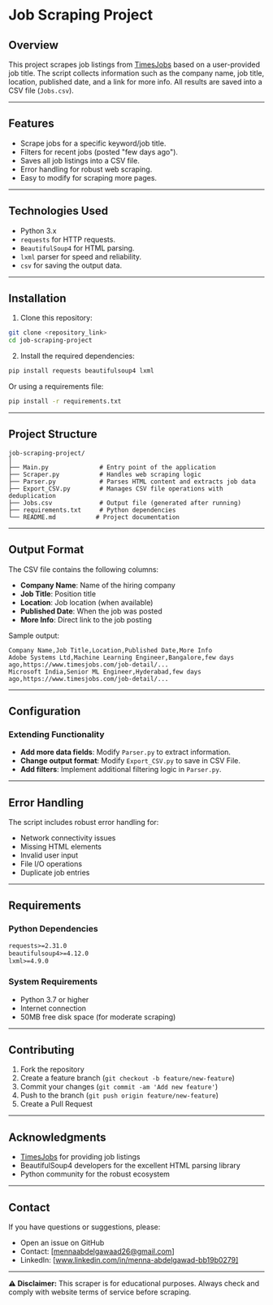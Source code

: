 # Job Scraping Project

## Overview
This project scrapes job listings from [TimesJobs](https://www.timesjobs.com/) based on a user-provided job title. The script collects information such as the company name, job title, location, published date, and a link for more info. All results are saved into a CSV file (`Jobs.csv`).

---

## Features
- Scrape jobs for a specific keyword/job title.
- Filters for recent jobs (posted "few days ago").
- Saves all job listings into a CSV file.
- Error handling for robust web scraping.
- Easy to modify for scraping more pages.

---

## Technologies Used
- Python 3.x
- `requests` for HTTP requests.
- `BeautifulSoup4` for HTML parsing.
- `lxml` parser for speed and reliability.
- `csv` for saving the output data.

---

## Installation

1. Clone this repository:
```bash
git clone <repository_link>
cd job-scraping-project
```

2. Install the required dependencies:
```bash
pip install requests beautifulsoup4 lxml
```

Or using a requirements file:
```bash
pip install -r requirements.txt
```

---

## Project Structure

```
job-scraping-project/
│
├── Main.py              # Entry point of the application
├── Scraper.py           # Handles web scraping logic
├── Parser.py            # Parses HTML content and extracts job data
├── Export_CSV.py        # Manages CSV file operations with deduplication
├── Jobs.csv             # Output file (generated after running)
├── requirements.txt     # Python dependencies
└── README.md           # Project documentation
```

---

## Output Format

The CSV file contains the following columns:
- **Company Name**: Name of the hiring company
- **Job Title**: Position title
- **Location**: Job location (when available)
- **Published Date**: When the job was posted
- **More Info**: Direct link to the job posting

Sample output:
```csv
Company Name,Job Title,Location,Published Date,More Info
Adobe Systems Ltd,Machine Learning Engineer,Bangalore,few days ago,https://www.timesjobs.com/job-detail/...
Microsoft India,Senior ML Engineer,Hyderabad,few days ago,https://www.timesjobs.com/job-detail/...
```

---

## Configuration

### Extending Functionality
- **Add more data fields**: Modify `Parser.py` to extract information.
- **Change output format**: Modify `Export_CSV.py` to save in CSV File.
- **Add filters**: Implement additional filtering logic in `Parser.py`.

---

## Error Handling

The script includes robust error handling for:
- Network connectivity issues
- Missing HTML elements
- Invalid user input
- File I/O operations
- Duplicate job entries

---

## Requirements

### Python Dependencies
```txt
requests>=2.31.0
beautifulsoup4>=4.12.0
lxml>=4.9.0
```

### System Requirements
- Python 3.7 or higher
- Internet connection
- 50MB free disk space (for moderate scraping)

---

## Contributing

1. Fork the repository
2. Create a feature branch (`git checkout -b feature/new-feature`)
3. Commit your changes (`git commit -am 'Add new feature'`)
4. Push to the branch (`git push origin feature/new-feature`)
5. Create a Pull Request


---

## Acknowledgments

- [TimesJobs](https://www.timesjobs.com/) for providing job listings
- BeautifulSoup4 developers for the excellent HTML parsing library
- Python community for the robust ecosystem

---

## Contact

If you have questions or suggestions, please:
- Open an issue on GitHub
- Contact: [mennaabdelgawaad26@gmail.com]
- LinkedIn: [www.linkedin.com/in/menna-abdelgawad-bb19b0279]

---

**⚠️ Disclaimer:** This scraper is for educational purposes. Always check and comply with website terms of service before scraping.
